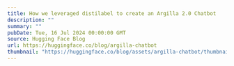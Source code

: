 ```yaml
---
title: How we leveraged distilabel to create an Argilla 2.0 Chatbot
description: ""
summary: ""
pubDate: Tue, 16 Jul 2024 00:00:00 GMT
source: Hugging Face Blog
url: https://huggingface.co/blog/argilla-chatbot
thumbnail: "https://huggingface.co/blog/assets/argilla-chatbot/thumbnail.png"
---
```


